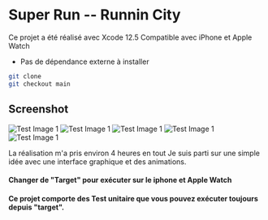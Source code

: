 # Super Run -- Runnin City

Ce projet a été réalisé avec Xcode 12.5
Compatible avec iPhone et Apple Watch
- Pas de dépendance externe à installer

```sh
git clone
git checkout main
```

## Screenshot

![Test Image 1](https://github.com/ElyesDer/SuperRun/Images/1.png)
![Test Image 1](https://github.com/ElyesDer/SuperRun/Images/2.png)
![Test Image 1](https://github.com/ElyesDer/SuperRun/Images/3.png)
![Test Image 1](https://github.com/ElyesDer/SuperRun/Images/4.png)
![Test Image 1](https://github.com/ElyesDer/SuperRun/Images/5.png)


La réalisation m'a pris environ 4 heures en tout
Je suis parti sur une simple idée avec une interface graphique et des animations.

#### Changer de "Target" pour exécuter sur le iphone et Apple Watch
#### Ce projet comporte des Test unitaire que vous pouvez exécuter toujours depuis "target".